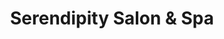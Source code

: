 ---
title: "Serendipity Salon & Spa"
url: /westminster/serendipity-salon-und-spa/
shop: Kosmetik
---